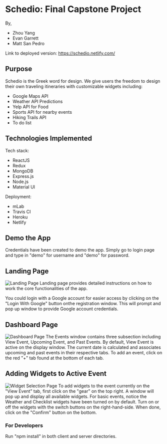 # Schedio: Final Capstone Project
By,
* Zhou Yang
* Evan Garrett
* Matt San Pedro

Link to deployed version: 
https://schedio.netlify.com/

## Purpose
Schedio is the Greek word for design.  We give users the freedom to design their own traveling itineraries with customizable widgets including:
* Google Maps API
* Weather API Predictions
* Yelp API for Food
* Sports API for nearby events
* Hiking Trails API
* To do list

## Technologies Implemented
Tech stack:
* ReactJS
* Redux
* MongoDB
* Express.js
* Node.js
* Material UI

Deployment:
* mLab
* Travis CI
* Heroku
* Netlify

## Demo the App
Credentials have been created to demo the app.  Simply go to login page and type in "demo" for username and "demo" for password.

## Landing Page
![Landing Page](https://raw.githubusercontent.com/thinkful-ei18/schedio-client/master/src/img/landingPage.png)
Landing page provides detailed instructions on how to work the core functionalities of the app.

You could login with a Google account for easier access by clicking on the "Login With Google" button onthe registration window.  This will prompt and pop up window to provide Google account credentials.

## Dashboard Page
![Dashboard Page](https://raw.githubusercontent.com/thinkful-ei18/schedio-client/master/src/img/eventTabs.png)
The Events window contains three subsection including View Event, Upcoming Event, and Past Events.  By default, View Event is active on the display window.  The current date is calculated and associates upcoming and past events in their respective tabs.  To add an event, click on the red "+" tab found at the bottom of each tab.

## Adding Widgets to Active Event
![Widget Selection Page](https://raw.githubusercontent.com/thinkful-ei18/schedio-client/master/src/img/widgetConfig.png)
To add widgets to the event currently on the "View Event" tab, first click on the "gear" on the top right.  A window will pop up and display all available widgets.  For basic events, notice the Weather and Checklist widgets have been turned on by default.  Turn on or off the widgets with the switch buttons on the right-hand-side.  When done, click on the "Confirm" button on the bottom.

### For Developers
Run "npm install" in both client and server directories.
